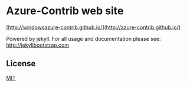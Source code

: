 # Azure-Contrib web site

[http://windowsazure-contrib.github.io/](http://azure-contrib.github.io/)

Powered by jekyll. For all usage and documentation please see: <http://jekyllbootstrap.com>

## License

[MIT](http://opensource.org/licenses/MIT)
